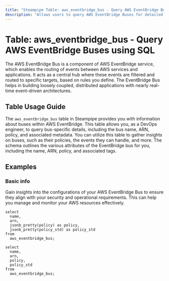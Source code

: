 ```yaml
---
title: "Steampipe Table: aws_eventbridge_bus - Query AWS EventBridge Buses using SQL"
description: "Allows users to query AWS EventBridge Buses for detailed information about each bus, including its name, ARN, policy, and more."
---
```


# Table: aws_eventbridge_bus - Query AWS EventBridge Buses using SQL

The AWS EventBridge Bus is a component of AWS EventBridge service, which enables the routing of events between AWS services and applications. It acts as a central hub where these events are filtered and routed to specific targets, based on rules you define. The EventBridge Bus helps in building loosely coupled, distributed applications with nearly real-time event-driven architectures.

## Table Usage Guide

The `aws_eventbridge_bus` table in Steampipe provides you with information about buses within AWS EventBridge. This table allows you, as a DevOps engineer, to query bus-specific details, including the bus name, ARN, policy, and associated metadata. You can utilize this table to gather insights on buses, such as their policies, the events they can handle, and more. The schema outlines the various attributes of the EventBridge bus for you, including the name, ARN, policy, and associated tags.

## Examples

### Basic info
Gain insights into the configurations of your AWS EventBridge Bus to ensure they align with your security and operational requirements. This can help you manage and monitor your AWS resources effectively.

```sql+postgres
select
  name,
  arn,
  jsonb_pretty(policy) as policy,
  jsonb_pretty(policy_std) as policy_std
from
  aws_eventbridge_bus;
```

```sql+sqlite
select
  name,
  arn,
  policy,
  policy_std
from
  aws_eventbridge_bus;
```